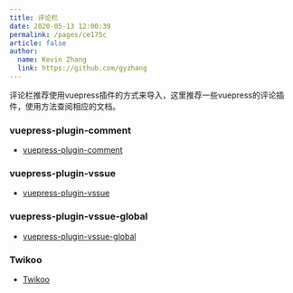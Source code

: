 ```yaml
---
title: 评论栏
date: 2020-05-13 12:00:39
permalink: /pages/ce175c
article: false
author: 
  name: Kevin Zhang
  link: https://github.com/gyzhang
---
```


评论栏推荐使用vuepress插件的方式来导入，这里推荐一些vuepress的评论插件，使用方法查阅相应的文档。

### vuepress-plugin-comment
 * [vuepress-plugin-comment](https://github.com/dongyuanxin/vuepress-plugin-comment)


### vuepress-plugin-vssue
 * [vuepress-plugin-vssue](https://vssue.js.org/)

### vuepress-plugin-vssue-global
 * [vuepress-plugin-vssue-global](https://github.com/u2sb/vuepress-plugin-vssue-global)


### Twikoo
 * [Twikoo](https://github.com/imaegoo/twikoo)
